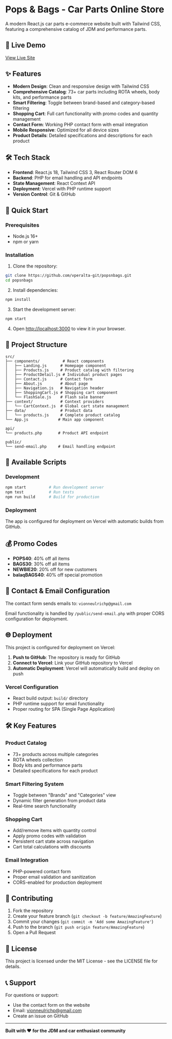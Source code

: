 # Pops & Bags - Car Parts Online Store

A modern React.js car parts e-commerce website built with Tailwind CSS, featuring a comprehensive catalog of JDM and performance parts.

## 🚗 Live Demo

[View Live Site](https://your-vercel-deployment-url.vercel.app)

## ✨ Features

- **Modern Design**: Clean and responsive design with Tailwind CSS
- **Comprehensive Catalog**: 73+ car parts including ROTA wheels, body kits, and performance parts
- **Smart Filtering**: Toggle between brand-based and category-based filtering
- **Shopping Cart**: Full cart functionality with promo codes and quantity management
- **Contact Form**: Working PHP contact form with email integration
- **Mobile Responsive**: Optimized for all device sizes
- **Product Details**: Detailed specifications and descriptions for each product

## 🛠 Tech Stack

- **Frontend**: React.js 18, Tailwind CSS 3, React Router DOM 6
- **Backend**: PHP for email handling and API endpoints
- **State Management**: React Context API
- **Deployment**: Vercel with PHP runtime support
- **Version Control**: Git & GitHub

## 🚀 Quick Start

### Prerequisites
- Node.js 16+ 
- npm or yarn

### Installation

1. Clone the repository:
```bash
git clone https://github.com/vperalta-git/popsnbags.git
cd popsnbags
```

2. Install dependencies:
```bash
npm install
```

3. Start the development server:
```bash
npm start
```

4. Open [http://localhost:3000](http://localhost:3000) to view it in your browser.

## 📁 Project Structure

```
src/
├── components/          # React components
│   ├── Landing.js      # Homepage component
│   ├── Products.js     # Product catalog with filtering
│   ├── ProductDetail.js # Individual product pages
│   ├── Contact.js      # Contact form
│   ├── About.js        # About page
│   ├── Navigation.js   # Navigation header
│   ├── ShoppingCart.js # Shopping cart component
│   └── FlashSale.js    # Flash sale banner
├── context/            # Context providers
│   └── CartContext.js  # Global cart state management
├── data/               # Product data
│   └── products.js     # Complete product catalog
└── App.js             # Main app component

api/
└── products.php       # Product API endpoint

public/
└── send-email.php     # Email handling endpoint
```

## 🛒 Available Scripts

### Development
```bash
npm start          # Run development server
npm test           # Run tests
npm run build      # Build for production
```

### Deployment
The app is configured for deployment on Vercel with automatic builds from GitHub.

## 💰 Promo Codes

- **POPS40**: 40% off all items
- **BAGS30**: 30% off all items
- **NEWBIE20**: 20% off for new customers
- **balaqBAGS40**: 40% off special promotion

## 📧 Contact & Email Configuration

The contact form sends emails to: `vionneulrichp@gmail.com`

Email functionality is handled by `/public/send-email.php` with proper CORS configuration for deployment.

## 🌐 Deployment

This project is configured for deployment on Vercel:

1. **Push to GitHub**: The repository is ready for GitHub
2. **Connect to Vercel**: Link your GitHub repository to Vercel
3. **Automatic Deployment**: Vercel will automatically build and deploy on push

### Vercel Configuration
- React build output: `build/` directory
- PHP runtime support for email functionality
- Proper routing for SPA (Single Page Application)

## 🛠 Key Features

### Product Catalog
- 73+ products across multiple categories
- ROTA wheels collection
- Body kits and performance parts
- Detailed specifications for each product

### Smart Filtering System
- Toggle between "Brands" and "Categories" view
- Dynamic filter generation from product data
- Real-time search functionality

### Shopping Cart
- Add/remove items with quantity control
- Apply promo codes with validation
- Persistent cart state across navigation
- Cart total calculations with discounts

### Email Integration
- PHP-powered contact form
- Proper email validation and sanitization
- CORS-enabled for production deployment

## 🤝 Contributing

1. Fork the repository
2. Create your feature branch (`git checkout -b feature/AmazingFeature`)
3. Commit your changes (`git commit -m 'Add some AmazingFeature'`)
4. Push to the branch (`git push origin feature/AmazingFeature`)
5. Open a Pull Request

## 📄 License

This project is licensed under the MIT License - see the LICENSE file for details.

## 📞 Support

For questions or support:
- Use the contact form on the website
- Email: vionneulrichp@gmail.com
- Create an issue on GitHub

---

**Built with ❤️ for the JDM and car enthusiast community**